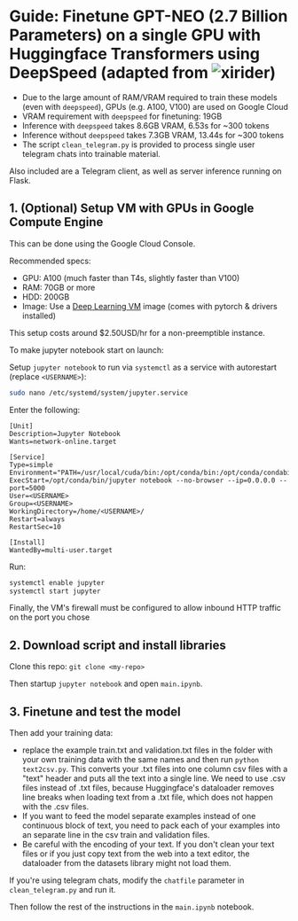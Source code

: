 # Guide: Finetune GPT-NEO (2.7 Billion Parameters) on a single GPU with Huggingface Transformers using DeepSpeed (adapted from ![xirider](https://github.com/Xirider/finetune-gpt2xl))

- Due to the large amount of RAM/VRAM required to train these models (even with `deepspeed`), GPUs (e.g. A100, V100) are used on Google Cloud
- VRAM requirement with `deepspeed` for finetuning: 19GB
- Inference with `deepspeed` takes 8.6GB VRAM, 6.53s for ~300 tokens
- Inference without `deepspeed` takes 7.3GB VRAM, 13.44s for ~300 tokens
- The script `clean_telegram.py` is provided to process single user telegram chats into trainable material.

Also included are a Telegram client, as well as server inference running on Flask.

## 1. (Optional) Setup VM with GPUs in Google Compute Engine

This can be done using the Google Cloud Console. 

Recommended specs:

- GPU: A100 (much faster than T4s, slightly faster than V100)
- RAM: 70GB or more
- HDD: 200GB
- Image: Use a [Deep Learning VM](https://cloud.google.com/deep-learning-vm) image (comes with pytorch & drivers installed)

This setup costs around $2.50USD/hr for a non-preemptible instance.

To make jupyter notebook start on launch:

Setup `jupyter notebook` to run via `systemctl` as a service with autorestart (replace `<USERNAME>`):

```bash
sudo nano /etc/systemd/system/jupyter.service
```

Enter the following:

```text
[Unit]
Description=Jupyter Notebook
Wants=network-online.target

[Service]
Type=simple
Environment="PATH=/usr/local/cuda/bin:/opt/conda/bin:/opt/conda/condabin:/usr/local/bin:/usr/bin:"
ExecStart=/opt/conda/bin/jupyter notebook --no-browser --ip=0.0.0.0 --port=5000
User=<USERNAME>
Group=<USERNAME>
WorkingDirectory=/home/<USERNAME>/
Restart=always
RestartSec=10

[Install]
WantedBy=multi-user.target
```

Run:

```bash
systemctl enable jupyter
systemctl start jupyter
```

Finally, the VM's firewall must be configured to allow inbound HTTP traffic on the port you chose

## 2. Download script and install libraries

Clone this repo: `git clone <my-repo>`

Then startup `jupyter notebook` and open `main.ipynb`.

## 3. Finetune and test the model

Then add your training data:
- replace the example train.txt and validation.txt files in the folder with your own training data with the same names and then run `python text2csv.py`. This converts your .txt files into one column csv files with a "text" header and puts all the text into a single line. We need to use .csv files instead of .txt files, because Huggingface's dataloader removes line breaks when loading text from a .txt file, which does not happen with the .csv files.
- If you want to feed the model separate examples instead of one continuous block of text, you need to pack each of your examples into an separate line in the csv train and validation files.
- Be careful with the encoding of your text. If you don't clean your text files or if you just copy text from the web into a text editor, the dataloader from the datasets library might not load them.

If you're using telegram chats, modify the `chatfile` parameter in `clean_telegram.py` and run it.

Then follow the rest of the instructions in the `main.ipynb` notebook.